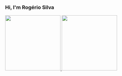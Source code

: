 ### Hi, I'm Rogério Silva

<div>
  <a href="https://github.com/rogsilva">
  <img height="180em" src="https://github-readme-stats.vercel.app/api?username=rogsilva&show_icons=true&theme=tokyonight&include_all_commits=true&count_private=true"/>
  <img height="180em" src="https://github-readme-stats.vercel.app/api/top-langs/?username=rogsilva&layout=compact&langs_count=8&theme=tokyonight"/>
</div>
  
